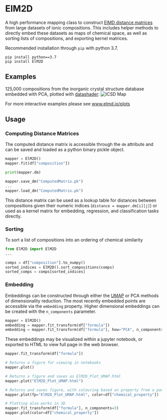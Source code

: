 # ElM2D
A high performance mapping class to construct [ElMD distance matrices](www.github.com/lrcfmd/ElMD) from large datasets of ionic compositions. This includes helper methods to directly embed these datasets as maps of chemical space, as well as sorting lists of compositions, and exporting kernel matrices. 

Recommended installation through `pip` with python 3.7.

```
pip install python==3.7
pip install ElM2D
```

## Examples

125,000 compositions from the inorganic crystal structure database embedded with PCA, plotted with [datashader](https://github.com/holoviz/datashader):
![ICSD Map](https://i.imgur.com/ZPqHxsz.png)

For more interactive examples please see www.elmd.io/plots

## Usage 

### Computing Distance Matrices

The computed distance matrix is accessible through the `dm` attribute and can be saved and loaded as a python binary pickle object.

```python
mapper = ElM2D()
mapper.fit(df["composition"])

print(mapper.dm)

mapper.save_dm("ComputedMatrix.pk")
...
mapper.load_dm("ComputedMatrix.pk")
```

This distance matrix can be used as a lookup table for distances between compositions given their numeric indices (`distance = mapper.dm[i][j]`) or used as a kernel matrix for embedding, regression, and classification tasks directly.

### Sorting

To sort a list of compositions into an ordering of chemical similarity

```python
from ElM2D import ElM2D
...

comps = df["composition"].to_numpy()
sorted_indices = ElM2D().sort_compositions(comps)
sorted_comps = comps[sorted_indices]
```

### Embedding

Embeddings can be constructed through either the [UMAP](https://github.com/lmcinnes/umap) or PCA methods of dimensionality reduction. The most recently embedded points are accessible via the `embedding` property. Higher dimensional embeddings can be created with the `n_components` parameter. 

```python
mapper = ElM2D()
embedding = mapper.fit_transform(df["formula"])
embedding = mapper.fit_transform(df["formula"], how="PCA", n_components=7)
```

These embeddings may be visualized within a jupyter notebook, or exported to HTML to view full page in the web browser.

```python
mapper.fit_transform(df["formula"])

# Returns a figure for viewing in notebooks
mapper.plot() 

# Returns a figure and saves as ElM2D_Plot_UMAP.html
mapper.plot("ElM2D_Plot_UMAP.html")  

# Returns and saves figure, with colouring based on property from a pandas Series
mapper.plot(fp="ElM2D_Plot_UMAP.html", color=df["chemical_property"]) 

# Plotting also works in 3D
mapper.fit_transform(df["formula"], n_components=3)
mapper.plot(color=df["chemical_property"])
```
